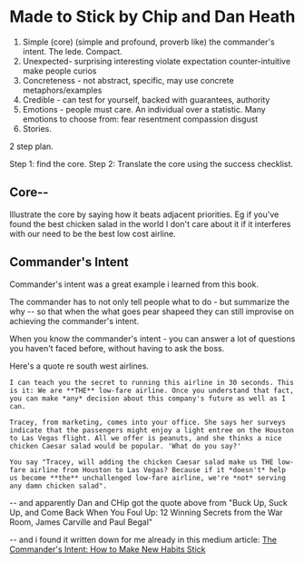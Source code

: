 ﻿# Made to Stick by Chip and Dan Heath

1. Simple (core) (simple and profound, proverb like) the commander's intent. The lede. Compact.
2. Unexpected- surprising interesting violate expectation counter-intuitive make people curios
3. Concreteness - not abstract, specific, may use concrete metaphors/examples
4. Credible - can test for yourself, backed with guarantees, authority
5. Emotions - people must care. An individual over a statistic. Many emotions to choose from: fear resentment compassion disgust
6. Stories.

2 step plan.

Step 1: find the core.
Step 2: Translate the core using the success checklist.

## Core--

Illustrate the core by saying how it beats adjacent priorities. Eg if you've found the best chicken salad in the world I don't care about it if it interferes with our need to be the best low cost airline.

## Commander's Intent

Commander's intent was a great example i learned from this book.

The commander has to not only tell people what to do - but summarize the why -- so that when the what goes pear shapeed they can still improvise on achieving the commander's intent.

When you know the commander's intent - you can answer a lot of questions you haven't faced before, without having to ask the boss.

Here's a quote re south west airlines.

	I can teach you the secret to running this airline in 30 seconds. This is it: We are **THE** low-fare airline. Once you understand that fact, you can make *any* decision about this company's future as well as I can.

	Tracey, from marketing, comes into your office. She says her surveys indicate that the passengers might enjoy a light entree on the Houston to Las Vegas flight. All we offer is peanuts, and she thinks a nice chicken Caesar salad would be popular. 'What do you say?'

	You say "Tracey, will adding the chicken Caesar salad make us THE low-fare airline from Houston to Las Vegas? Because if it *doesn't* help us become **the** unchallenged low-fare airline, we're *not* serving any damn chicken salad".

-- and apparently Dan and CHip got the quote above from "Buck Up, Suck Up, and Come Back When You Foul Up: 12 Winning Secrets from the War Room, James Carville and Paul Begal"

-- and i found it written down for me already in this medium article: [The Commander's Intent: How to Make New Habits Stick](https://www.samuelthomasdavies.com/commanders-intent/)